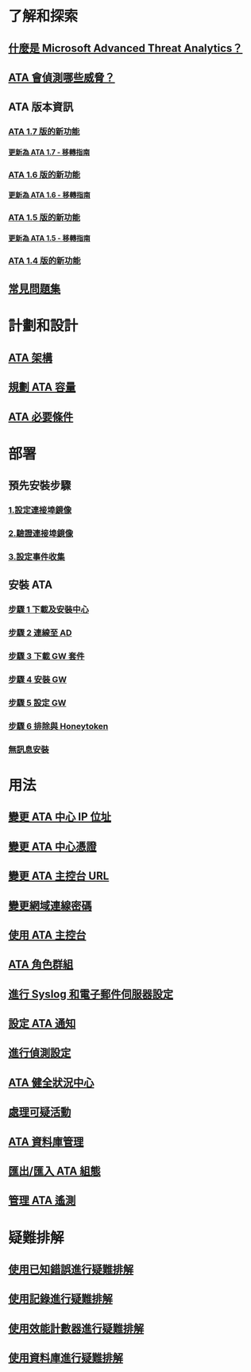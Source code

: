 # 了解和探索
## [什麼是 Microsoft Advanced Threat Analytics？](/advanced-threat-analytics/understand-explore/what-is-ata.md)
## [ATA 會偵測哪些威脅？](/advanced-threat-analytics/understand-explore/ata-threats.md)
## ATA 版本資訊
### [ATA 1.7 版的新功能](/advanced-threat-analytics/understand-explore/whats-new-version-1.7.md)
#### [更新為 ATA 1.7 - 移轉指南](/advanced-threat-analytics/understand-explore/ata-update-1.7-migration-guide.md)
### [ATA 1.6 版的新功能](/advanced-threat-analytics/understand-explore/whats-new-version-1.6.md)
#### [更新為 ATA 1.6 - 移轉指南](/advanced-threat-analytics/understand-explore/ata-update-1.6-migration-guide.md)
### [ATA 1.5 版的新功能](/advanced-threat-analytics/understand-explore/whats-new-version-1.5.md)
#### [更新為 ATA 1.5 - 移轉指南](/advanced-threat-analytics/understand-explore/ata-update-1.5-migration-guide.md)
### [ATA 1.4 版的新功能](/advanced-threat-analytics/understand-explore/whats-new-version-1.4.md)
## [常見問題集](/advanced-threat-analytics/understand-explore/ata-technical-faq.md)
# 計劃和設計
## [ATA 架構](/advanced-threat-analytics/plan-design/ata-architecture.md)
## [規劃 ATA 容量](/advanced-threat-analytics/plan-design/ata-capacity-planning.md)
## [ATA 必要條件](/advanced-threat-analytics/plan-design/ata-prerequisites.md)
# 部署
## 預先安裝步驟
### [1.設定連接埠鏡像](/advanced-threat-analytics/deploy-use/configure-port-mirroring.md)
### [2.驗證連接埠鏡像](/advanced-threat-analytics/deploy-use/validate-port-mirroring.md)
### [3.設定事件收集](/advanced-threat-analytics/deploy-use/configure-event-collection.md)
## 安裝 ATA
### [步驟 1 下載及安裝中心](/advanced-threat-analytics/deploy-use/install-ata-step1.md)
### [步驟 2 連線至 AD](/advanced-threat-analytics/deploy-use/install-ata-step2.md)
### [步驟 3 下載 GW 套件](/advanced-threat-analytics/deploy-use/install-ata-step3.md)
### [步驟 4 安裝 GW](/advanced-threat-analytics/deploy-use/install-ata-step4.md)
### [步驟 5 設定 GW](/advanced-threat-analytics/deploy-use/install-ata-step5.md)
### [步驟 6 排除與 Honeytoken](/advanced-threat-analytics/deploy-use/install-ata-step6.md)
### [無訊息安裝](/advanced-threat-analytics/deploy-use/ata-silent-installation.md)
# 用法
## [變更 ATA 中心 IP 位址](/advanced-threat-analytics/deploy-use/modifying-ata-config-centerip.md)
## [變更 ATA 中心憑證](/advanced-threat-analytics/deploy-use/modifying-ata-config-centercert.md)
## [變更 ATA 主控台 URL](/advanced-threat-analytics/deploy-use/modifying-ata-config-consoleurl.md)
## [變更網域連線密碼](/advanced-threat-analytics/deploy-use/modifying-ata-config-dcpassword.md)
## [使用 ATA 主控台](/advanced-threat-analytics/deploy-use/working-with-ata-console.md)
## [ATA 角色群組](/advanced-threat-analytics/deploy-use/ata-role-groups.md)
## [進行 Syslog 和電子郵件伺服器設定](/advanced-threat-analytics/deploy-use/setting-syslog-email-server-settings.md)
## [設定 ATA 通知](/advanced-threat-analytics/deploy-use/setting-ata-alerts.md)
## [進行偵測設定](/advanced-threat-analytics/deploy-use/working-with-detection-settings.md)
## [ATA 健全狀況中心](/advanced-threat-analytics/deploy-use/ata-health-center.md)
## [處理可疑活動](/advanced-threat-analytics/deploy-use/working-with-suspicious-activities.md)
## [ATA 資料庫管理](/advanced-threat-analytics/deploy-use/ata-database-management.md)
## [匯出/匯入 ATA 組態](/advanced-threat-analytics/deploy-use/ata-configuration-file.md)
## [管理 ATA 遙測](/advanced-threat-analytics/deploy-use/manage-telemetry-settings.md)
# 疑難排解
## [使用已知錯誤進行疑難排解](/advanced-threat-analytics/troubleshoot/troubleshooting-ata-known-errors.md)
## [使用記錄進行疑難排解](/advanced-threat-analytics/troubleshoot/troubleshooting-ata-using-logs.md)
## [使用效能計數器進行疑難排解](/advanced-threat-analytics/troubleshoot/troubleshooting-ata-using-perf-counters.md)
## [使用資料庫進行疑難排解](/advanced-threat-analytics/troubleshoot/troubleshooting-ata-using-ata-database.md)


<!--HONumber=Feb17_HO1-->


